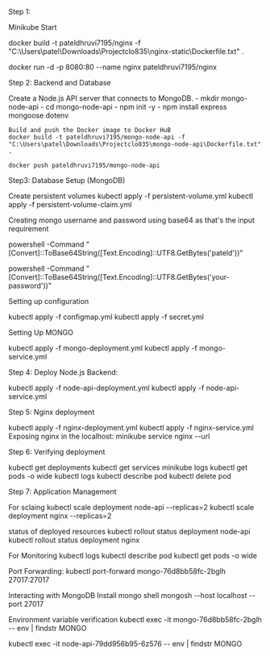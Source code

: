 Step 1:

Minikube Start 

docker build -t pateldhruvi7195/nginx -f "C:\Users\patel\Downloads\Projectclo835\nginx-static\Dockerfile.txt" .

docker run -d -p 8080:80 --name nginx pateldhruvi7195/nginx

Step 2: Backend and Database

Create a Node.js API server that connects to MongoDB.
    - mkdir mongo-node-api
    - cd mongo-node-api
    - npm init -y
    - npm install express mongoose dotenv
    
    Build and push the Docker image to Docker HuB
    docker build -t pateldhruvi7195/mongo-node-api -f "C:\Users\patel\Downloads\Projectclo835\mongo-node-api\Dockerfile.txt" .
    
    docker push pateldhruvi7195/mongo-node-api

Step3: Database Setup (MongoDB)

Create persistent volumes
kubectl apply -f persistent-volume.yml
kubectl apply -f persistent-volume-claim.yml

Creating mongo username and password using base64 as that's the input requirement

powershell -Command "[Convert]::ToBase64String([Text.Encoding]::UTF8.GetBytes('pateld'))"

powershell -Command "[Convert]::ToBase64String([Text.Encoding]::UTF8.GetBytes('your-password'))"

Setting up configuration

kubectl apply -f configmap.yml
kubectl apply -f secret.yml

Setting Up MONGO

 kubectl apply -f mongo-deployment.yml 
kubectl apply -f mongo-service.yml 

Step 4: Deploy Node.js Backend:

kubectl apply -f node-api-deployment.yml
kubectl apply -f node-api-service.yml

Step 5: Nginx deployment

kubectl apply -f nginx-deployment.yml
kubectl apply -f nginx-service.yml
Exposing nginx in the localhost:
  minikube service nginx --url

Step 6: Verifying deployment

kubectl get deployments
kubectl get services
minikube logs
kubectl get pods -o wide
kubectl logs
kubectl describe pod
kubectl delete pod

Step 7: Application Management

For sclaing 
kubectl scale deployment node-api --replicas=2
kubectl scale deployment nginx --replicas=2

status of deployed resources
kubectl rollout status deployment node-api
kubectl rollout status deployment nginx

For Monitoring
kubectl logs
kubectl describe pod
kubectl get pods -o wide

Port Forwarding:
kubectl port-forward mongo-76d8bb58fc-2bglh 27017:27017

Interacting with MongoDB
Install mongo shell
mongosh --host localhost --port 27017

Environment variable verification 
kubectl exec -it mongo-76d8bb58fc-2bglh  -- env | findstr MONGO

kubectl exec -it node-api-79dd956b95-6z576  -- env | findstr MONGO



  


